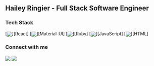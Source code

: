 

## Hailey Ringier - Full Stack Software Engineer


### Tech Stack

[<img align="center" atl="react" src="https://img.shields.io/badge/React-20232A?style=for-the-badge&logo=react&logoColor=61DAFB"/>][React]
[<img align="center" atl="material-ui" src="https://img.shields.io/badge/Material--UI-0081CB?style=for-the-badge&logo=material-ui&logoColor=white"/>][Material-UI]
[<img align="center" atl="ruby" src="https://img.shields.io/badge/Ruby-CC342D?style=for-the-badge&logo=ruby&logoColor=white" />][Ruby]
[<img align="center" atl="JS" src="https://img.shields.io/badge/JavaScript-323330?style=for-the-badge&logo=javascript&logoColor=F7DF1E"/>][JavaScript]
[<img align="center" atl="HTML" src="https://img.shields.io/badge/HTML5-E34F26?style=for-the-badge&logo=html5&logoColor=white"/>][HTML]



### Connect with me

[<img align="center" atl="linkedin" src="https://img.shields.io/badge/linkedin-%230077B5.svg?&style=for-the-badge&logo=linkedin&logoColor=white"/>][LinkedIn]
[<img align="center" atl="youtube" src="https://img.shields.io/badge/YouTube-FF0000?style=for-the-badge&logo=youtube&logoColor=white"/>][Youtube]
  
[LinkedIn]:https://www.linkedin.com/in/hailey-ringier/
[Youtube]:https://www.youtube.com/channel/UCv8YpacxVgL9ShVduwb3Blg?view_as=subscriber



